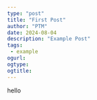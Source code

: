 ```yaml
---
type: "post"
title: "First Post"
author: "PTM"
date: 2024-08-04
description: "Example Post"
tags: 
 - example
ogurl:
ogtype:
ogtitle:
---
```


hello
